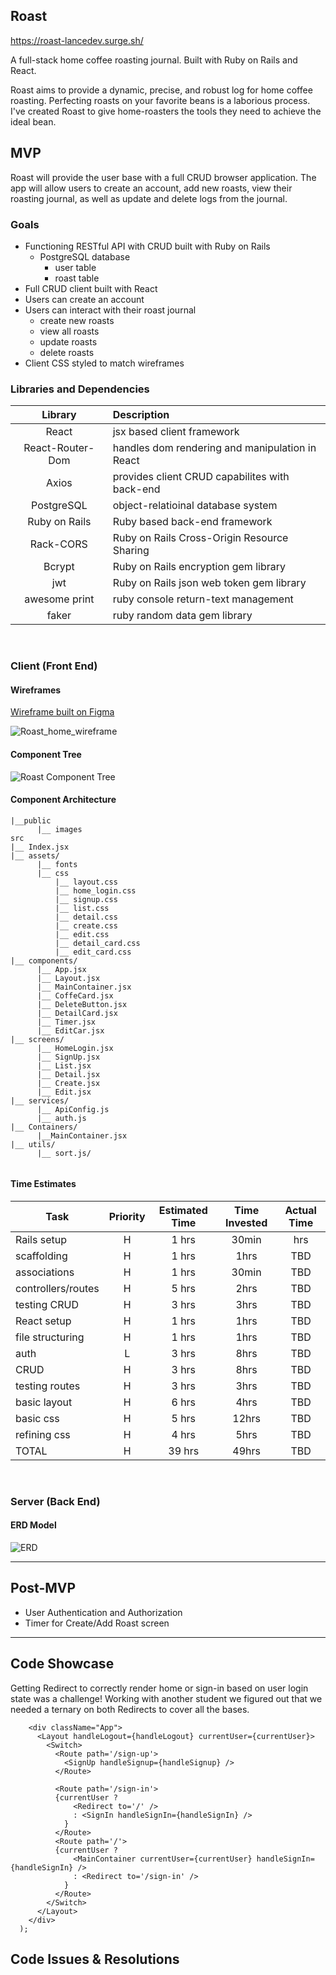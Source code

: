 ## Roast

https://roast-lancedev.surge.sh/

A full-stack home coffee roasting journal. Built with Ruby on Rails and React.

Roast aims to provide a dynamic, precise, and robust log for home coffee roasting. Perfecting roasts on your favorite beans is a laborious process. I've created Roast to give home-roasters the tools they need to achieve the ideal bean.


## MVP

Roast will provide the user base with a full CRUD browser application. The app will allow users to create an account, add new roasts, view their roasting journal, as well as update and delete logs from the journal.


### Goals

- Functioning RESTful API with CRUD built with Ruby on Rails
  - PostgreSQL database
    - user table
    - roast table
- Full CRUD client built with React
- Users can create an account
- Users can interact with their roast journal
  - create new roasts
  - view all roasts
  - update roasts
  - delete roasts
- Client CSS styled to match wireframes

### Libraries and Dependencies

|     Library      | Description                                |
| :--------------: | :----------------------------------------- |
|      React       | jsx based client framework|
| React-Router-Dom | handles dom rendering and manipulation in React |
|      Axios       | provides client CRUD capabilites with back-end|
|    PostgreSQL    | object-relatioinal database system |
|  Ruby on Rails   | Ruby based back-end framework |
|   Rack-CORS      | Ruby on Rails Cross-Origin Resource Sharing |
|     Bcrypt       | Ruby on Rails encryption gem library |
|      jwt         | Ruby on Rails json web token gem library |
|  awesome print   | ruby console return-text management |
|     faker        | ruby random data gem library |

<br>

### Client (Front End)

#### Wireframes

[Wireframe built on Figma](https://www.figma.com/file/omQOSDP7DrWljFGpiiJdsN/Roast?node-id=0%3A1)

![Roast_home_wireframe](https://user-images.githubusercontent.com/90333715/145507264-c4e6087f-eedf-4780-8462-e99d8861ba25.png)


#### Component Tree
![Roast Component Tree](https://user-images.githubusercontent.com/90333715/146286298-cf7af3b0-db40-465a-a4cb-e8287f548bf2.png)


#### Component Architecture

``` structure
|__public
      |__ images
src
|__ Index.jsx
|__ assets/
      |__ fonts
      |__ css
          |__ layout.css
          |__ home_login.css
          |__ signup.css
          |__ list.css
          |__ detail.css
          |__ create.css
          |__ edit.css
          |__ detail_card.css
          |__ edit_card.css
|__ components/
      |__ App.jsx
      |__ Layout.jsx
      |__ MainContainer.jsx
      |__ CoffeCard.jsx
      |__ DeleteButton.jsx
      |__ DetailCard.jsx
      |__ Timer.jsx
      |__ EditCar.jsx
|__ screens/
      |__ HomeLogin.jsx
      |__ SignUp.jsx
      |__ List.jsx
      |__ Detail.jsx
      |__ Create.jsx
      |__ Edit.jsx
|__ services/
      |__ ApiConfig.js
      |__ auth.js
|__ Containers/
      |__MainContainer.jsx
|__ utils/
      |__ sort.js/
      
```

      
      
#### Time Estimates

| Task                | Priority | Estimated Time | Time Invested | Actual Time |
| ------------------- | :------: | :------------: | :-----------: | :---------: |
| Rails setup   |    H     |     1 hrs      |      30min   |     hrs     |
| scaffolding   |    H     |     1 hrs      |      1hrs    |     TBD     |
| associations  |    H     |     1 hrs      |      30min   |     TBD     |
| controllers/routes |  H  |     5 hrs      |      2hrs    |     TBD     |
| testing CRUD  |    H     |     3 hrs      |      3hrs    |     TBD     |
| React setup   |    H     |     1 hrs      |      1hrs    |     TBD     |
| file structuring |    H  |     1 hrs      |      1hrs    |     TBD     |
| auth          |    L     |     3 hrs      |      8hrs    |     TBD     |
| CRUD          |    H     |     3 hrs      |      8hrs    |     TBD     |
| testing routes |    H    |     3 hrs      |      3hrs    |     TBD     |
| basic layout  |    H     |     6 hrs      |      4hrs    |     TBD     |  
| basic css     |    H     |     5 hrs      |      12hrs   |     TBD     |
| refining css  |    H     |     4 hrs      |      5hrs    |     TBD     |
| TOTAL         |    H     |     39 hrs     |      49hrs   |     TBD     |


<br>

### Server (Back End)

#### ERD Model

![ERD](https://user-images.githubusercontent.com/90333715/145507583-40425bec-52fe-437a-8d7b-9f6d1cdec035.png)
<br>

***

## Post-MVP

- User Authentication and Authorization
- Timer for Create/Add Roast screen

***

## Code Showcase
Getting Redirect to correctly render home or sign-in based on user login state was a challenge! 
Working with another student we figured out that we needed a ternary on both Redirects to cover all the bases.

```
    <div className="App">
      <Layout handleLogout={handleLogout} currentUser={currentUser}>
        <Switch>
          <Route path='/sign-up'>
            <SignUp handleSignup={handleSignup} />
          </Route>

          <Route path='/sign-in'>
          {currentUser ?
              <Redirect to='/' />
              : <SignIn handleSignIn={handleSignIn} />
            }
          </Route>
          <Route path='/'>
          {currentUser ?
              <MainContainer currentUser={currentUser} handleSignIn={handleSignIn} />
              : <Redirect to='/sign-in' />
            }
          </Route>
        </Switch>
      </Layout>
    </div>
  );
  ```


## Code Issues & Resolutions

